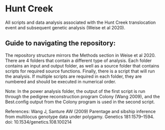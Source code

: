 # Hunt Creek
All scripts and data analysis associated with the Hunt Creek translocation event and subsequent genetic analysis (Weise et al 2020). 

## Guide to navigating the repository:
The repository structure mirrors the Methods section in Weise et al 2020. There are 4 folders that contain a different type of analysis. Each folder contains an input and output folder, as well as a source folder that contains scripts for required source functions. Finally, there is a script that will run the analysis. If multiple scripts are required in each folder, they are numbered and should be executed in numerical order.

Note: In the power analysis folder, the output of the first script is run through the pedigree reconstruction program Colony (Wang 2009), and the Best.config output from the Colony program is used in the second script.

References:
Wang J, Santure AW (2009) Parentage and sibship inference from multilocus genotype data under polygamy. Genetics 181:1579–1594. doi: 10.1534/genetics.108.100214


